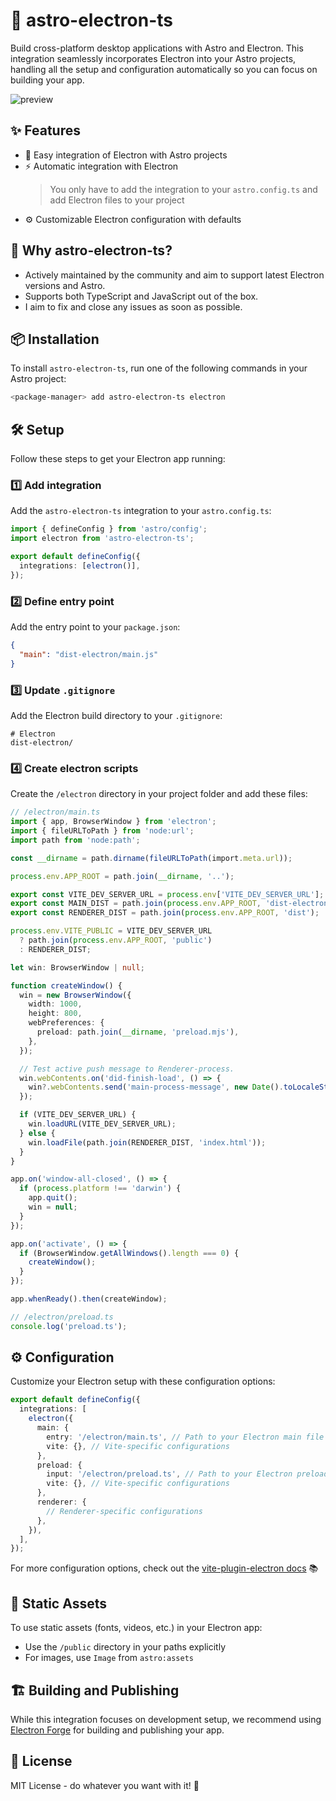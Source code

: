 # 🚀 astro-electron-ts

Build cross-platform desktop applications with Astro and Electron. This integration seamlessly incorporates Electron into your Astro projects, handling all the setup and configuration automatically so you can focus on building your app.

![preview](https://github.com/user-attachments/assets/91d3b3d4-76f1-43f7-b467-3cc93a324f31)

## ✨ Features

- 🔌 Easy integration of Electron with Astro projects
- ⚡️ Automatic integration with Electron
  > You only have to add the integration to your `astro.config.ts` and add Electron files to your project
- ⚙️ Customizable Electron configuration with defaults

## 🤔 Why astro-electron-ts?

- Actively maintained by the community and aim to support latest Electron versions and Astro.
- Supports both TypeScript and JavaScript out of the box.
- I aim to fix and close any issues as soon as possible.

## 📦 Installation

To install `astro-electron-ts`, run one of the following commands in your Astro project:

```bash
<package-manager> add astro-electron-ts electron
```

## 🛠️ Setup

Follow these steps to get your Electron app running:

### 1️⃣ Add integration

Add the `astro-electron-ts` integration to your `astro.config.ts`:

```typescript
import { defineConfig } from 'astro/config';
import electron from 'astro-electron-ts';

export default defineConfig({
  integrations: [electron()],
});
```

### 2️⃣ Define entry point

Add the entry point to your `package.json`:

```json
{
  "main": "dist-electron/main.js"
}
```

### 3️⃣ Update `.gitignore`

Add the Electron build directory to your `.gitignore`:

```
# Electron
dist-electron/
```

### 4️⃣ Create electron scripts

Create the `/electron` directory in your project folder and add these files:

```typescript
// /electron/main.ts
import { app, BrowserWindow } from 'electron';
import { fileURLToPath } from 'node:url';
import path from 'node:path';

const __dirname = path.dirname(fileURLToPath(import.meta.url));

process.env.APP_ROOT = path.join(__dirname, '..');

export const VITE_DEV_SERVER_URL = process.env['VITE_DEV_SERVER_URL'];
export const MAIN_DIST = path.join(process.env.APP_ROOT, 'dist-electron');
export const RENDERER_DIST = path.join(process.env.APP_ROOT, 'dist');

process.env.VITE_PUBLIC = VITE_DEV_SERVER_URL
  ? path.join(process.env.APP_ROOT, 'public')
  : RENDERER_DIST;

let win: BrowserWindow | null;

function createWindow() {
  win = new BrowserWindow({
    width: 1000,
    height: 800,
    webPreferences: {
      preload: path.join(__dirname, 'preload.mjs'),
    },
  });

  // Test active push message to Renderer-process.
  win.webContents.on('did-finish-load', () => {
    win?.webContents.send('main-process-message', new Date().toLocaleString());
  });

  if (VITE_DEV_SERVER_URL) {
    win.loadURL(VITE_DEV_SERVER_URL);
  } else {
    win.loadFile(path.join(RENDERER_DIST, 'index.html'));
  }
}

app.on('window-all-closed', () => {
  if (process.platform !== 'darwin') {
    app.quit();
    win = null;
  }
});

app.on('activate', () => {
  if (BrowserWindow.getAllWindows().length === 0) {
    createWindow();
  }
});

app.whenReady().then(createWindow);
```

```typescript
// /electron/preload.ts
console.log('preload.ts');
```

## ⚙️ Configuration

Customize your Electron setup with these configuration options:

```typescript
export default defineConfig({
  integrations: [
    electron({
      main: {
        entry: '/electron/main.ts', // Path to your Electron main file
        vite: {}, // Vite-specific configurations
      },
      preload: {
        input: '/electron/preload.ts', // Path to your Electron preload file
        vite: {}, // Vite-specific configurations
      },
      renderer: {
        // Renderer-specific configurations
      },
    }),
  ],
});
```

For more configuration options, check out the [vite-plugin-electron docs](https://github.com/electron-vite/vite-plugin-electron) 📚

## 🎨 Static Assets

To use static assets (fonts, videos, etc.) in your Electron app:

- Use the `/public` directory in your paths explicitly
- For images, use `Image` from `astro:assets`

## 🏗️ Building and Publishing

While this integration focuses on development setup, we recommend using [Electron Forge](https://www.electronforge.io/) for building and publishing your app.

## 📄 License

MIT License - do whatever you want with it! 🎉
